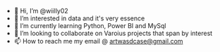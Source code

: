- 👋 Hi, I’m @wiilly02 
- 👀 I’m interested in data and it's very essence
- 🌱 I’m currently learning Python, Power BI and MySql
- 💞️ I’m looking to collaborate on Varoius projects that span by interest
- 📫 How to reach me my email @ artwasdcase@gmail.com 

<!---
PETERIDEHEN/PETERIDEHEN is a ✨ special ✨ repository because its `README.md` (this file) appears on your GitHub profile.
You can click the Preview link to take a look at your changes.
--->
